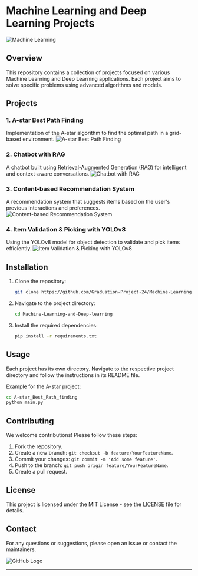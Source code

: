 # Machine Learning and Deep Learning Projects

![Machine Learning](https://miro.medium.com/v2/resize:fit:1400/1*d7QeSREErtMuJQ0bcptMXQ.gif)

## Overview

This repository contains a collection of projects focused on various Machine Learning and Deep Learning applications. Each project aims to solve specific problems using advanced algorithms and models.

## Projects

### 1. A-star Best Path Finding
Implementation of the A-star algorithm to find the optimal path in a grid-based environment.
![A-star Best Path Finding](https://www.codingame.com/servlet/fileservlet?id=7766456941361)

### 2. Chatbot with RAG
A chatbot built using Retrieval-Augmented Generation (RAG) for intelligent and context-aware conversations.
![Chatbot with RAG](https://miro.medium.com/v2/resize:fit:1400/1*fT24_2esw3WdkKHuY-t-2Q.gif)

### 3. Content-based Recommendation System
A recommendation system that suggests items based on the user's previous interactions and preferences.
![Content-based Recommendation System](https://www.miquido.com/wp-content/uploads/2023/06/image-700x437.png)

### 4. Item Validation & Picking with YOLOv8
Using the YOLOv8 model for object detection to validate and pick items efficiently.
![Item Validation & Picking with YOLOv8](https://www.mathworks.com/help/examples/robotmanipulator/win64/DesignValidateObjectDetectionMotionPlanningGazeboExample_01.gif)

## Installation

1. Clone the repository:
    ```bash
    git clone https://github.com/Graduation-Project-24/Machine-Learning-and-Deep-learning.git
    ```
2. Navigate to the project directory:
    ```bash
    cd Machine-Learning-and-Deep-learning
    ```
3. Install the required dependencies:
    ```bash
    pip install -r requirements.txt
    ```

## Usage

Each project has its own directory. Navigate to the respective project directory and follow the instructions in its README file.

Example for the A-star project:
```bash
cd A-star_Best_Path_finding
python main.py
```

## Contributing

We welcome contributions! Please follow these steps:

1. Fork the repository.
2. Create a new branch: `git checkout -b feature/YourFeatureName`.
3. Commit your changes: `git commit -m 'Add some feature'`.
4. Push to the branch: `git push origin feature/YourFeatureName`.
5. Create a pull request.

## License

This project is licensed under the MIT License - see the [LICENSE](LICENSE) file for details.

## Contact

For any questions or suggestions, please open an issue or contact the maintainers.

![GitHub Logo](https://github.githubassets.com/images/modules/logos_page/GitHub-Mark.png)

---
